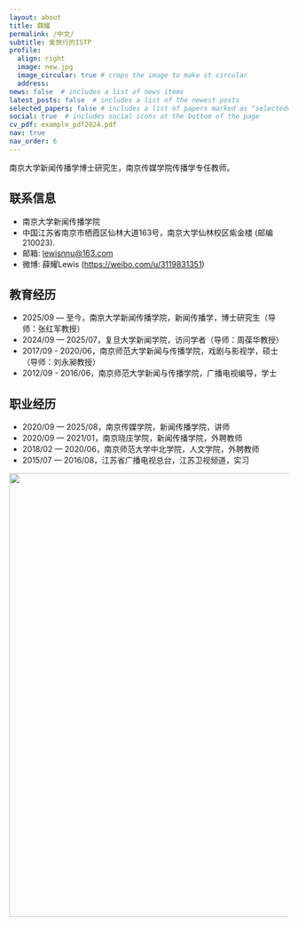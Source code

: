 ```yaml
---
layout: about
title: 薛耀
permalink: /中文/
subtitle: 爱旅行的ISTP
profile:
  align: right
  image: new.jpg
  image_circular: true # crops the image to make it circular
  address:
news: false  # includes a list of news items
latest_posts: false  # includes a list of the newest posts
selected_papers: false # includes a list of papers marked as "selected={true}"
social: true  # includes social icons at the bottom of the page
cv_pdf: example_pdf2024.pdf
nav: true
nav_order: 6
---
```



南京大学新闻传播学博士研究生，南京传媒学院传播学专任教师。


## 联系信息
- 南京大学新闻传播学院
- 中国江苏省南京市栖霞区仙林大道163号，南京大学仙林校区紫金楼 (邮编210023).
- 邮箱: lewisnnu@163.com
- 微博: 薛耀Lewis (https://weibo.com/u/3119831351)


## 教育经历
- 2025/09 — 至今，南京大学新闻传播学院，新闻传播学，博士研究生（导师：张红军教授）
- 2024/09 — 2025/07，复旦大学新闻学院，访问学者（导师：周葆华教授）
- 2017/09 - 2020/06，南京师范大学新闻与传播学院，戏剧与影视学，硕士（导师：刘永昶教授）
- 2012/09 - 2016/06，南京师范大学新闻与传播学院，广播电视编导，学士


## 职业经历
- 2020/09 — 2025/08，南京传媒学院，新闻传播学院，讲师
- 2020/09 — 2021/01，南京晓庄学院，新闻传播学院，外聘教师
- 2018/02 — 2020/06，南京师范大学中北学院，人文学院，外聘教师
- 2015/07 — 2016/08，江苏省广播电视总台，江苏卫视频道，实习


<a href="https://github.com/SocratesClub/SocratesClub.github.io/edit/master/_pages/%E4%B8%AD%E6%96%87.md">
  <img src="https://user-images.githubusercontent.com/543384/192227995-fdb3a693-2f68-4dc4-b9bd-06053066322f.png" width = "800" align="middle" />
</a>
